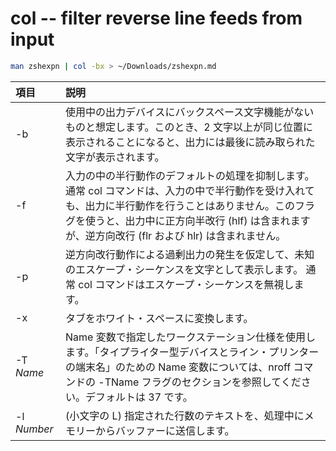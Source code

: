 # col -- filter reverse line feeds from input

~~~bash
man zshexpn | col -bx > ~/Downloads/zshexpn.md
~~~

| 項目	| 説明 | 
| :-----| :---- |
| -b	| 使用中の出力デバイスにバックスペース文字機能がないものと想定します。このとき、2 文字以上が同じ位置に表示されることになると、出力には最後に読み取られた文字が表示されます。 |
| -f	| 入力の中の半行動作のデフォルトの処理を抑制します。通常 col コマンドは、入力の中で半行動作を受け入れても、出力に半行動作を行うことはありません。このフラグを使うと、出力中に正方向半改行 (hlf) は含まれますが、逆方向改行 (flr および hlr) は含まれません。 |
| -p	| 逆方向改行動作による過剰出力の発生を仮定して、未知のエスケープ・シーケンスを文字として表示します。 通常 col コマンドはエスケープ・シーケンスを無視します。 |
| -x	| タブをホワイト・スペースに変換します。| 
| -T *Name* |	Name 変数で指定したワークステーション仕様を使用します。「タイプライター型デバイスとライン・プリンターの端末名」のための Name 変数については、nroff コマンドの -TName フラグのセクションを参照してください。デフォルトは 37 です。 |
| -l *Number* | (小文字の L) 指定された行数のテキストを、処理中にメモリーからバッファーに送信します。 |
